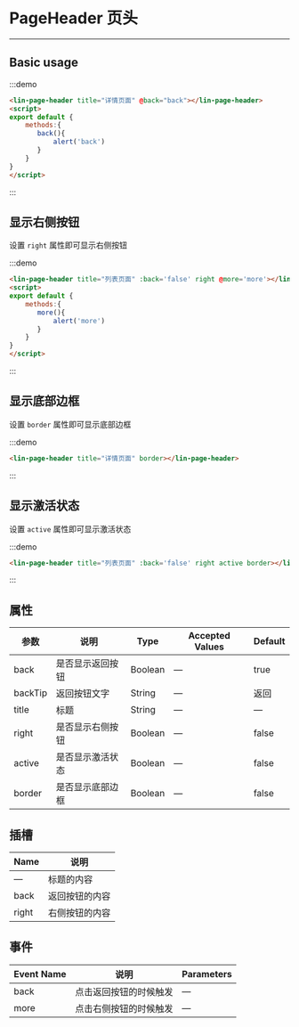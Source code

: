 
<script>
export default {
    methods:{
       back(){
           alert('back')
       } ,
       more(){
           alert('more')
       }
    }
}
</script>

# PageHeader 页头

---

## Basic usage

<div class='demo-block'>
<lin-page-header title="详情页面" @back="back"></lin-page-header>
</div>

:::demo
```html
<lin-page-header title="详情页面" @back="back"></lin-page-header>
<script>
export default {
    methods:{
       back(){
           alert('back')
       } 
    }
}
</script>
```
:::

## 显示右侧按钮

设置 `right` 属性即可显示右侧按钮

<div class='demo-block'>
<lin-page-header title="列表页面" :back='false' right @more='more'></lin-page-header>
</div>

:::demo
```html
<lin-page-header title="列表页面" :back='false' right @more='more'></lin-page-header>
<script>
export default {
    methods:{
       more(){
           alert('more')
       } 
    }
}
</script>
```
:::

## 显示底部边框

设置 `border` 属性即可显示底部边框

<div class='demo-block'>
<lin-page-header title="详情页面" border></lin-page-header>
</div>

:::demo
```html
<lin-page-header title="详情页面" border></lin-page-header>
```
:::

## 显示激活状态

设置 `active` 属性即可显示激活状态

<div class='demo-block'>
<lin-page-header title="列表页面" :back='false' right active border></lin-page-header>
</div>

:::demo
```html
<lin-page-header title="列表页面" :back='false' right active border></lin-page-header>
```
:::


## 属性

| 参数       | 说明                                     | Type   | Accepted Values | Default |
| ---------- | ---------------------------------------- | ------ | ------ | ------ |
| back   | 是否显示返回按钮                           | Boolean | —      | true      |
| backTip     | 返回按钮文字                           | String | —      | 返回      |
| title | 标题 | String | —      | —      |
| right   | 是否显示右侧按钮 | Boolean | —      | false      |
| active  | 是否显示激活状态                   | Boolean | —      | false      |
| border  | 是否显示底部边框                   | Boolean | —      | false      |

## 插槽

| Name | 说明               |
| -------- | ------------------ |
| —    | 标题的内容      |
| back    | 返回按钮的内容      |
| right     | 右侧按钮的内容 |

## 事件

| Event Name | 说明                 | Parameters       |
| -------- | -------------------- | -------------- |
| back     | 点击返回按钮的时候触发 | —              |
| more     | 点击右侧按钮的时候触发 | —              |


